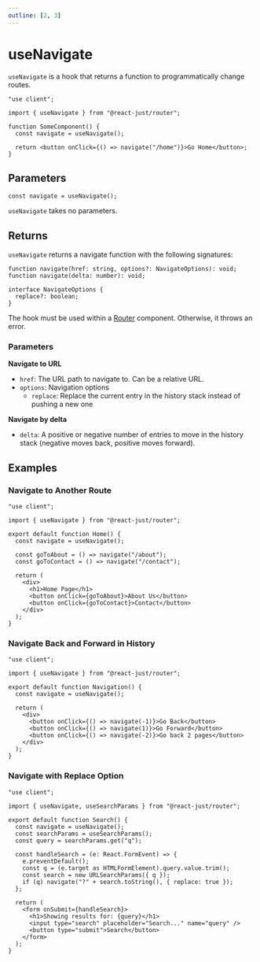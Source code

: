 ```yaml
---
outline: [2, 3]
---
```


# useNavigate

`useNavigate` is a hook that returns a function to programmatically change routes.

```tsx
"use client";

import { useNavigate } from "@react-just/router";

function SomeComponent() {
  const navigate = useNavigate();

  return <button onClick={() => navigate("/home")}>Go Home</button>;
}
```

## Parameters

```tsx
const navigate = useNavigate();
```

`useNavigate` takes no parameters.

## Returns

`useNavigate` returns a navigate function with the following signatures:

```tsx
function navigate(href: string, options?: NavigateOptions): void;
function navigate(delta: number): void;

interface NavigateOptions {
  replace?: boolean;
}
```

The hook must be used within a [Router](/reference/router/router) component. Otherwise, it throws an error.

### Parameters

**Navigate to URL**

- `href`: The URL path to navigate to. Can be a relative URL.
- `options`: Navigation options
  - `replace`: Replace the current entry in the history stack instead of pushing a new one

**Navigate by delta**

- `delta`: A positive or negative number of entries to move in the history stack (negative moves back, positive moves forward).

## Examples

### Navigate to Another Route

```tsx
"use client";

import { useNavigate } from "@react-just/router";

export default function Home() {
  const navigate = useNavigate();

  const goToAbout = () => navigate("/about");
  const goToContact = () => navigate("/contact");

  return (
    <div>
      <h1>Home Page</h1>
      <button onClick={goToAbout}>About Us</button>
      <button onClick={goToContact}>Contact</button>
    </div>
  );
}
```

### Navigate Back and Forward in History

```tsx
"use client";

import { useNavigate } from "@react-just/router";

export default function Navigation() {
  const navigate = useNavigate();

  return (
    <div>
      <button onClick={() => navigate(-1)}>Go Back</button>
      <button onClick={() => navigate(1)}>Go Forward</button>
      <button onClick={() => navigate(-2)}>Go back 2 pages</button>
    </div>
  );
}
```

### Navigate with Replace Option

```tsx
"use client";

import { useNavigate, useSearchParams } from "@react-just/router";

export default function Search() {
  const navigate = useNavigate();
  const searchParams = useSearchParams();
  const query = searchParams.get("q");

  const handleSearch = (e: React.FormEvent) => {
    e.preventDefault();
    const q = (e.target as HTMLFormElement).query.value.trim();
    const search = new URLSearchParams({ q });
    if (q) navigate("?" + search.toString(), { replace: true });
  };

  return (
    <form onSubmit={handleSearch}>
      <h1>Showing results for: {query}</h1>
      <input type="search" placeholder="Search..." name="query" />
      <button type="submit">Search</button>
    </form>
  );
}
```
